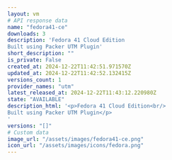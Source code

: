 ```yaml
---
layout: vm
# API response data
name: "fedora41-ce"
downloads: 3
description: 'Fedora 41 Cloud Edition
Built using Packer UTM Plugin'
short_description: ""
is_private: False
created_at: 2024-12-22T11:42:51.971570Z
updated_at: 2024-12-22T11:42:52.132415Z
versions_count: 1
provider_names: "utm"
latest_released_at: 2024-12-22T11:43:12.220980Z
state: "AVAILABLE"
description_html: '<p>Fedora 41 Cloud Edition<br/>
Built using Packer UTM Plugin</p>
'
versions: "[]"
# Custom data
image_url: "/assets/images/fedora41-ce.png"
icon_url: "/assets/images/icons/fedora.png"
---
```

